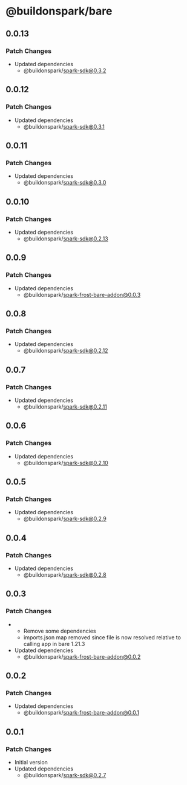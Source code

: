 # @buildonspark/bare

## 0.0.13

### Patch Changes

- Updated dependencies
  - @buildonspark/spark-sdk@0.3.2

## 0.0.12

### Patch Changes

- Updated dependencies
  - @buildonspark/spark-sdk@0.3.1

## 0.0.11

### Patch Changes

- Updated dependencies
  - @buildonspark/spark-sdk@0.3.0

## 0.0.10

### Patch Changes

- Updated dependencies
  - @buildonspark/spark-sdk@0.2.13

## 0.0.9

### Patch Changes

- Updated dependencies
  - @buildonspark/spark-frost-bare-addon@0.0.3

## 0.0.8

### Patch Changes

- Updated dependencies
  - @buildonspark/spark-sdk@0.2.12

## 0.0.7

### Patch Changes

- Updated dependencies
  - @buildonspark/spark-sdk@0.2.11

## 0.0.6

### Patch Changes

- Updated dependencies
  - @buildonspark/spark-sdk@0.2.10

## 0.0.5

### Patch Changes

- Updated dependencies
  - @buildonspark/spark-sdk@0.2.9

## 0.0.4

### Patch Changes

- Updated dependencies
  - @buildonspark/spark-sdk@0.2.8

## 0.0.3

### Patch Changes

- - Remove some dependencies
  - imports.json map removed since file is now resolved relative to calling app in bare 1.21.3
- Updated dependencies
  - @buildonspark/spark-frost-bare-addon@0.0.2

## 0.0.2

### Patch Changes

- Updated dependencies
  - @buildonspark/spark-frost-bare-addon@0.0.1

## 0.0.1

### Patch Changes

- Initial version
- Updated dependencies
  - @buildonspark/spark-sdk@0.2.7
